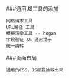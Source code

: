 ###通用JS工具的添加

    网络请求工具
    URL路径 工具
    模板渲染工具 -- hogan
    字段验证 && 通用提示
    统一跳转


###页面布局
    
    通用的CSS，JS都要抽取出来
    
    